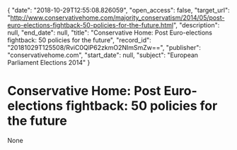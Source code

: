 {
  "date": "2018-10-29T12:55:08.826059", 
  "open_access": false, 
  "target_url": "http://www.conservativehome.com/majority_conservatism/2014/05/post-euro-elections-fightback-50-policies-for-the-future.html", 
  "description": null, 
  "end_date": null, 
  "title": "Conservative Home: Post Euro-elections fightback: 50 policies for the future", 
  "record_id": "20181029T125508/RviC0QlP62zkmO2NImSmZw==", 
  "publisher": "conservativehome.com", 
  "start_date": null, 
  "subject": "European Parliament Elections 2014"
}

# Conservative Home: Post Euro-elections fightback: 50 policies for the future

None